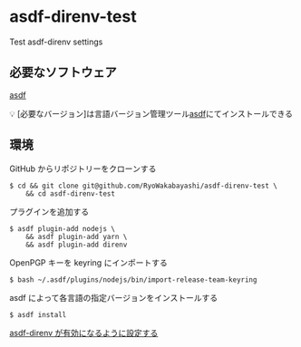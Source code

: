 # asdf-direnv-test

Test asdf-direnv settings

## 必要なソフトウェア

[asdf]

💡 [必要なバージョン]は言語バージョン管理ツール[asdf]にてインストールできる

## 環境

GitHub からリポジトリーをクローンする

    $ cd && git clone git@github.com/RyoWakabayashi/asdf-direnv-test \
        && cd asdf-direnv-test

プラグインを追加する

    $ asdf plugin-add nodejs \
        && asdf plugin-add yarn \
        && asdf plugin-add direnv

OpenPGP キーを keyring にインポートする

    $ bash ~/.asdf/plugins/nodejs/bin/import-release-team-keyring

asdf によって各言語の指定バージョンをインストールする

    $ asdf install

[asdf-direnv が有効になるように設定する][enable-direnv]

[asdf]: https://github.com/asdf-vm/asdf
[enable-direnv]: https://github.com/asdf-community/asdf-direnv#usage
